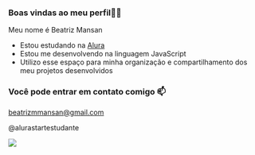 ### Boas vindas ao meu perfil💙💙

Meu nome é Beatriz Mansan

- Estou estudando na [Alura](https://www.alura.com.br)
- Estou me desenvolvendo na linguagem JavaScript
- Utilizo esse espaço para minha organização e compartilhamento dos meu projetos desenvolvidos

### Você pode entrar em contato comigo 📫

beatrizmmansan@gmail.com

@alurastartestudante

![](https://media.tenor.com/uKFBKRN26lEAAAAi/cute.gif)
